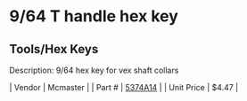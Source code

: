 # 9/64 T handle hex key
## Tools/Hex Keys
Description: 	9/64 hex key for vex shaft collars 

| Vendor | Mcmaster | 
| Part # | [5374A14](http://www.mcmaster.com/) | 
| Unit Price | $4.47 | 

